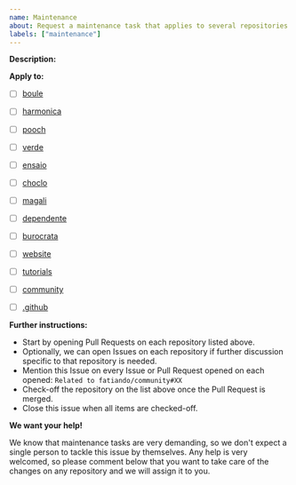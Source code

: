 ```yaml
---
name: Maintenance
about: Request a maintenance task that applies to several repositories
labels: ["maintenance"]
---
```


**Description:**
<!--
Describe what should be changed, replaced or implemented. Be as detailed as possible. Explain why we should do it and its benefits. If intended for a single repository, open an Issue on it instead. Don't be afraid to ask for help. Maintaining a large number of repositories is not easy and it's better if we split the work.
-->




**Apply to:**
<!--
Edit the list of repositories where this should be implemented.
-->

- [ ] [boule](https://github.com/fatiando/boule)
- [ ] [harmonica](https://github.com/fatiando/harmonica)
- [ ] [pooch](https://github.com/fatiando/pooch)
- [ ] [verde](https://github.com/fatiando/verde)
- [ ] [ensaio](https://github.com/fatiando/ensaio)
- [ ] [choclo](https://github.com/fatiando/choclo)
- [ ] [magali](https://github.com/fatiando/magali)
- [ ] [dependente](https://github.com/fatiando/dependente)
- [ ] [burocrata](https://github.com/fatiando/burocrata)
- [ ] [website](https://github.com/fatiando/website)
- [ ] [tutorials](https://github.com/fatiando/tutorials)
- [ ] [community](https://github.com/fatiando/community)
- [ ] [.github](https://github.com/fatiando/.github)


<!--
DO NOT EDIT THE FOLLOWING
-->

**Further instructions:**

* Start by opening Pull Requests on each repository listed above.
* Optionally, we can open Issues on each repository if further discussion specific to that repository is needed.
* Mention this Issue on every Issue or Pull Request opened on each opened: `Related to fatiando/community#XX`
* Check-off the repository on the list above once the Pull Request is merged.
* Close this issue when all items are checked-off.

**We want your help!**

We know that maintenance tasks are very demanding, so we don't expect a single person to tackle this issue by themselves. Any help is very welcomed, so please comment below that you want to take care of the changes on any repository and we will assign it to you.
